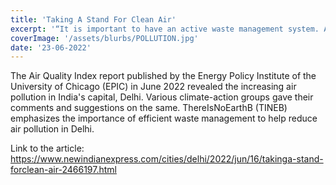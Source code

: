 ```yaml
---
title: 'Taking A Stand For Clean Air'
excerpt: '“It is important to have an active waste management system. All the waste ends up in landfill. Cases of fire in landfills are increasing, too; that also contributes to air pollution.”'
coverImage: '/assets/blurbs/POLLUTION.jpg'
date: '23-06-2022'
---
```


The Air Quality Index report published by the Energy Policy Institute of the University of Chicago (EPIC) in June 2022 revealed the increasing air pollution in India's capital, Delhi. Various climate-action groups gave their comments and suggestions on the same. ThereIsNoEarthB (TINEB) emphasizes the importance of efficient waste management to help reduce air pollution in Delhi.

Link to the article: https://www.newindianexpress.com/cities/delhi/2022/jun/16/takinga-stand-forclean-air-2466197.html
